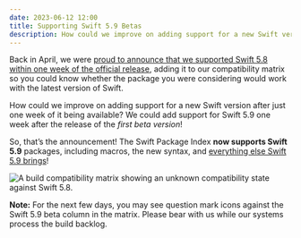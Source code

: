 ```yaml
---
date: 2023-06-12 12:00
title: Supporting Swift 5.9 Betas
description: How could we improve on adding support for a new Swift version after just one week of it being available? We could add support for Swift 5.9 one week after the release of the first beta version!
---
```


Back in April, we were [proud to announce that we supported Swift 5.8 within one week of the official release](https://blog.swiftpackageindex.com/posts/supporting-swift-58/), adding it to our compatibility matrix so you could know whether the package you were considering would work with the latest version of Swift.

How could we improve on adding support for a new Swift version after just one week of it being available? We could add support for Swift 5.9 one week after the release of the _first beta version_!

So, that’s the announcement! The Swift Package Index **now supports Swift 5.9** packages, including macros, the new syntax, and [everything else Swift 5.9 brings](https://www.hackingwithswift.com/articles/258/whats-new-in-swift-5-9)!

<picture>
  <source srcset="/images/swift59-build-results~dark.png" media="(prefers-color-scheme: dark)">
  <img src="/images/swift59-build-results~light.png" alt="A build compatibility matrix showing an unknown compatibility state against Swift 5.8.">
</picture>

**Note:** For the next few days, you may see question mark icons against the Swift 5.9 beta column in the matrix. Please bear with us while our systems process the build backlog.
